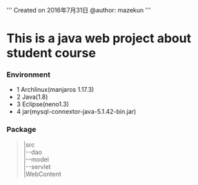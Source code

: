 '''
Created on 2016年7月31日
@author: mazekun
'''
# This is a java web project about student course

### Environment
* 1  Archlinux(manjaros 1.17.3)
* 2  Java(1.8)
* 3  Eclipse(neno1.3)
* 4  jar(mysql-connextor-java-5.1.42-bin.jar)

### Package 
> |src  
> |--dao  
> |--model  
> |--servlet  
> |WebContent  
